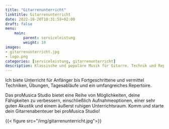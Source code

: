 ```yaml
---
title: "Gitarrenunterricht"
linktitle: Gitarrenunterricht
date: 2022-10-20T10:31:59+02:00
draft: false
menu:
    main:
        parent: serviceleistung
        weight: 10
images:
- gitarrenunterricht.jpg
- logo.png
categories: [serviceleistung, gitarrenunterricht]
description: Klassische und populäre Musik für Gitarre. Technik und Repertoire. Auch Musik die du hörst und spielen wills ist für mich geeignet!
---
```


Ich biete Unterricht für Anfänger bis Fortgeschrittene und vermittel Techniken, Übungen, Tagesabläufe und ein umfangreiches Repertoire.

Das proMusica Studio bietet eine Reihe von Möglichkeiten, deine Fähigkeiten zu verbessern, einschließlich Aufnahmeoptionen, einer sehr guten Akustik und einem äußerst ruhigen Unterrichtsraum. Komm und starte dein Gitarrenabenteuer bei proMusica Studio!
<!-- shortcode -->
{{< figure src="/img/gitarrenunterricht.jpg">}}
